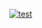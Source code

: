 [![test](https://github.com/North-ind/hello_app_andrey/actions/workflows/tests.yml/badge.svg)](https://github.com/North-ind/hello_app_andrey/actions/workflows/tests.yml)
